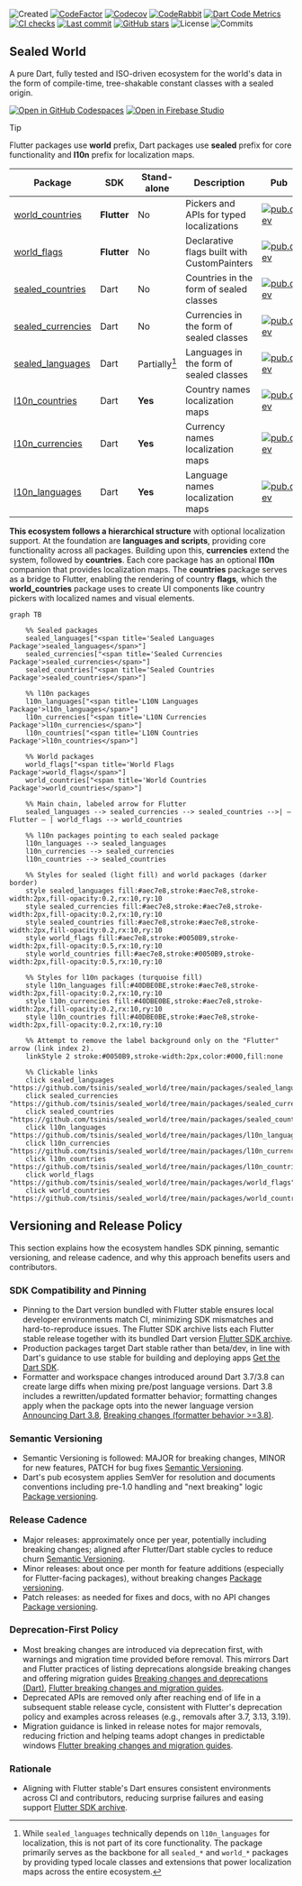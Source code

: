 ![Created](https://img.shields.io/github/created-at/tsinis/sealed_world)
[![CodeFactor](https://www.codefactor.io/repository/github/tsinis/sealed_world/badge)](https://www.codefactor.io/repository/github/tsinis/sealed_world)
[![Codecov](https://codecov.io/github/tsinis/sealed_world/branch/main/graph/badge.svg)](https://app.codecov.io/github/tsinis/sealed_world/flags)
[![CodeRabbit](https://img.shields.io/coderabbit/prs/github/tsinis/sealed_world?logo=vowpalwabbit&logoColor=orange&color=dark-green)](https://coderabbit.ai)
[![Dart Code Metrics](https://img.shields.io/badge/passing-dcm?style=flat&logo=dart&logoColor=lightskyblue&label=dcm&color=dark-green)](https://dcm.dev)
[![CI checks](https://github.com/tsinis/sealed_world/actions/workflows/verify_packages.yaml/badge.svg)](https://github.com/tsinis/sealed_world/actions/workflows/verify_packages.yaml)
[![Last commit](https://img.shields.io/github/last-commit/tsinis/sealed_world)](https://github.com/tsinis/sealed_world/commits)
[![GitHub stars](https://img.shields.io/github/stars/tsinis/sealed_world?style=flat&color=green)](https://github.com/tsinis/sealed_world/stargazers)
![License](https://img.shields.io/github/license/tsinis/sealed_world)
![Commits](https://img.shields.io/github/commit-activity/m/tsinis/sealed_world)

## Sealed World

A pure Dart, fully tested and ISO-driven ecosystem for the world's data in the form of compile-time, tree-shakable constant classes with a sealed origin.

[![Open in GitHub Codespaces](https://github.com/codespaces/badge.svg)](https://codespaces.new/tsinis/sealed_world?hide_repo_select=true&ref=main)
[![Open in Firebase Studio](https://cdn.firebasestudio.dev/btn/open_dark_32.svg)](https://studio.firebase.google.com/new?template=https://github.com/tsinis/sealed_world/tree/main/packages/world_countries/example)

> [!TIP]
> Flutter packages use **world** prefix, Dart packages use **sealed** prefix for core functionality and **l10n** prefix for localization maps.

| Package                                                                                          | SDK         | Stand-alone   | Description                                 | Pub                                                                                                          |
| ------------------------------------------------------------------------------------------------ | ----------- | ------------- | ------------------------------------------- | ------------------------------------------------------------------------------------------------------------ |
| [world_countries](https://github.com/tsinis/sealed_world/tree/main/packages/world_countries)     | **Flutter** | No            | Pickers and APIs for typed localizations    | [![pub.dev](https://img.shields.io/pub/v/world_countries.svg)](https://pub.dev/packages/world_countries)     |
| [world_flags](https://github.com/tsinis/sealed_world/tree/main/packages/world_flags)             | **Flutter** | No            | Declarative flags built with CustomPainters | [![pub.dev](https://img.shields.io/pub/v/world_flags.svg)](https://pub.dev/packages/world_flags)             |
| [sealed_countries](https://github.com/tsinis/sealed_world/tree/main/packages/sealed_countries)   | Dart        | No            | Countries in the form of sealed classes     | [![pub.dev](https://img.shields.io/pub/v/sealed_countries.svg)](https://pub.dev/packages/sealed_countries)   |
| [sealed_currencies](https://github.com/tsinis/sealed_world/tree/main/packages/sealed_currencies) | Dart        | No            | Currencies in the form of sealed classes    | [![pub.dev](https://img.shields.io/pub/v/sealed_currencies.svg)](https://pub.dev/packages/sealed_currencies) |
| [sealed_languages](https://github.com/tsinis/sealed_world/tree/main/packages/sealed_languages)   | Dart        | Partially[^1] | Languages in the form of sealed classes     | [![pub.dev](https://img.shields.io/pub/v/sealed_languages.svg)](https://pub.dev/packages/sealed_languages)   |
| [l10n_countries](https://github.com/tsinis/sealed_world/tree/main/packages/l10n_countries)       | Dart        | **Yes**       | Country names localization maps             | [![pub.dev](https://img.shields.io/pub/v/l10n_countries.svg)](https://pub.dev/packages/l10n_countries)       |
| [l10n_currencies](https://github.com/tsinis/sealed_world/tree/main/packages/l10n_currencies)     | Dart        | **Yes**       | Currency names localization maps            | [![pub.dev](https://img.shields.io/pub/v/l10n_currencies.svg)](https://pub.dev/packages/l10n_currencies)     |
| [l10n_languages](https://github.com/tsinis/sealed_world/tree/main/packages/l10n_languages)       | Dart        | **Yes**       | Language names localization maps            | [![pub.dev](https://img.shields.io/pub/v/l10n_languages.svg)](https://pub.dev/packages/l10n_languages)       |

**This ecosystem follows a hierarchical structure** with optional localization support. At the foundation are **languages and scripts**, providing core functionality across all packages. Building upon this, **currencies** extend the system, followed by **countries**. Each core package has an optional **l10n** companion that provides localization maps. The **countries** package serves as a bridge to Flutter, enabling the rendering of country **flags**, which the **world_countries** package uses to create UI components like country pickers with localized names and visual elements.

```mermaid
graph TB

    %% Sealed packages
    sealed_languages["<span title='Sealed Languages Package'>sealed_languages</span>"]
    sealed_currencies["<span title='Sealed Currencies Package'>sealed_currencies</span>"]
    sealed_countries["<span title='Sealed Countries Package'>sealed_countries</span>"]

    %% l10n packages
    l10n_languages["<span title='L10N Languages Package'>l10n_languages</span>"]
    l10n_currencies["<span title='L10N Currencies Package'>l10n_currencies</span>"]
    l10n_countries["<span title='L10N Countries Package'>l10n_countries</span>"]

    %% World packages
    world_flags["<span title='World Flags Package'>world_flags</span>"]
    world_countries["<span title='World Countries Package'>world_countries</span>"]

    %% Main chain, labeled arrow for Flutter
    sealed_languages --> sealed_currencies --> sealed_countries -->| ― Flutter ― | world_flags --> world_countries

    %% l10n packages pointing to each sealed package
    l10n_languages --> sealed_languages
    l10n_currencies --> sealed_currencies
    l10n_countries --> sealed_countries

    %% Styles for sealed (light fill) and world packages (darker border)
    style sealed_languages fill:#aec7e8,stroke:#aec7e8,stroke-width:2px,fill-opacity:0.2,rx:10,ry:10
    style sealed_currencies fill:#aec7e8,stroke:#aec7e8,stroke-width:2px,fill-opacity:0.2,rx:10,ry:10
    style sealed_countries fill:#aec7e8,stroke:#aec7e8,stroke-width:2px,fill-opacity:0.2,rx:10,ry:10
    style world_flags fill:#aec7e8,stroke:#0050B9,stroke-width:2px,fill-opacity:0.5,rx:10,ry:10
    style world_countries fill:#aec7e8,stroke:#0050B9,stroke-width:2px,fill-opacity:0.5,rx:10,ry:10

    %% Styles for l10n packages (turquoise fill)
    style l10n_languages fill:#40DBE0BE,stroke:#aec7e8,stroke-width:2px,fill-opacity:0.2,rx:10,ry:10
    style l10n_currencies fill:#40DBE0BE,stroke:#aec7e8,stroke-width:2px,fill-opacity:0.2,rx:10,ry:10
    style l10n_countries fill:#40DBE0BE,stroke:#aec7e8,stroke-width:2px,fill-opacity:0.2,rx:10,ry:10

    %% Attempt to remove the label background only on the "Flutter" arrow (link index 2).
    linkStyle 2 stroke:#0050B9,stroke-width:2px,color:#000,fill:none

    %% Clickable links
    click sealed_languages "https://github.com/tsinis/sealed_world/tree/main/packages/sealed_languages"
    click sealed_currencies "https://github.com/tsinis/sealed_world/tree/main/packages/sealed_currencies"
    click sealed_countries "https://github.com/tsinis/sealed_world/tree/main/packages/sealed_countries"
    click l10n_languages "https://github.com/tsinis/sealed_world/tree/main/packages/l10n_languages"
    click l10n_currencies "https://github.com/tsinis/sealed_world/tree/main/packages/l10n_currencies"
    click l10n_countries "https://github.com/tsinis/sealed_world/tree/main/packages/l10n_countries"
    click world_flags "https://github.com/tsinis/sealed_world/tree/main/packages/world_flags"
    click world_countries "https://github.com/tsinis/sealed_world/tree/main/packages/world_countries"
```

## Versioning and Release Policy

This section explains how the ecosystem handles SDK pinning, semantic versioning, and release cadence, and why this approach benefits users and contributors.

### SDK Compatibility and Pinning

- Pinning to the Dart version bundled with Flutter stable ensures local developer environments match CI, minimizing SDK mismatches and hard-to-reproduce issues. The Flutter SDK archive lists each Flutter stable release together with its bundled Dart version [Flutter SDK archive](https://docs.flutter.dev/install/archive).
- Production packages target Dart stable rather than beta/dev, in line with Dart's guidance to use stable for building and deploying apps [Get the Dart SDK](https://dart.dev/get-dart).
- Formatter and workspace changes introduced around Dart 3.7/3.8 can create large diffs when mixing pre/post language versions. Dart 3.8 includes a rewritten/updated formatter behavior; formatting changes apply when the package opts into the newer language version [Announcing Dart 3.8](https://blog.dart.dev/announcing-dart-3-8-724eaaec9f47), [Breaking changes (formatter behavior >=3.8)](https://dart.dev/resources/breaking-changes).

### Semantic Versioning

- Semantic Versioning is followed: MAJOR for breaking changes, MINOR for new features, PATCH for bug fixes [Semantic Versioning](https://semver.org/).
- Dart's pub ecosystem applies SemVer for resolution and documents conventions including pre-1.0 handling and "next breaking" logic [Package versioning](https://dart.dev/tools/pub/versioning).

### Release Cadence

- Major releases: approximately once per year, potentially including breaking changes; aligned after Flutter/Dart stable cycles to reduce churn [Semantic Versioning](https://semver.org/).
- Minor releases: about once per month for feature additions (especially for Flutter-facing packages), without breaking changes [Package versioning](https://dart.dev/tools/pub/versioning).
- Patch releases: as needed for fixes and docs, with no API changes [Package versioning](https://dart.dev/tools/pub/versioning).

### Deprecation-First Policy

- Most breaking changes are introduced via deprecation first, with warnings and migration time provided before removal. This mirrors Dart and Flutter practices of listing deprecations alongside breaking changes and offering migration guides [Breaking changes and deprecations (Dart)](https://dart.dev/resources/breaking-changes), [Flutter breaking changes and migration guides](https://docs.flutter.dev/release/breaking-changes).
- Deprecated APIs are removed only after reaching end of life in a subsequent stable release cycle, consistent with Flutter's deprecation policy and examples across releases (e.g., removals after 3.7, 3.13, 3.19).
- Migration guidance is linked in release notes for major removals, reducing friction and helping teams adopt changes in predictable windows [Flutter breaking changes and migration guides](https://docs.flutter.dev/release/breaking-changes).

### Rationale

- Aligning with Flutter stable's Dart ensures consistent environments across CI and contributors, reducing surprise failures and easing support [Flutter SDK archive](https://docs.flutter.dev/install/archive).

[^1]: While `sealed_languages` technically depends on `l10n_languages` for localization, this is not part of its core functionality. The package primarily serves as the backbone for all `sealed_*` and `world_*` packages by providing typed locale classes and extensions that power localization maps across the entire ecosystem.
